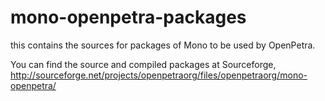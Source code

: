 mono-openpetra-packages
=======================

this contains the sources for packages of Mono to be used by OpenPetra.

You can find the source and compiled packages at Sourceforge, http://sourceforge.net/projects/openpetraorg/files/openpetraorg/mono-openpetra/


